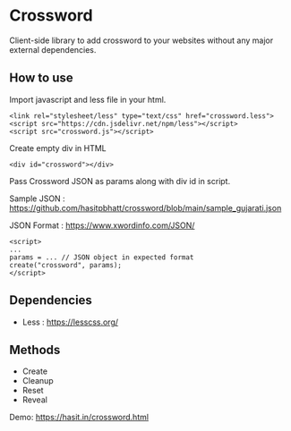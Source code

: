 # Crossword

Client-side library to add crossword to your websites without any major external dependencies.

## How to use

Import javascript and less file in your html. 

```
<link rel="stylesheet/less" type="text/css" href="crossword.less">
<script src="https://cdn.jsdelivr.net/npm/less"></script>
<script src="crossword.js"></script>
```

Create empty div in HTML

```
<div id="crossword"></div>
```

Pass Crossword JSON as params along with div id in script. 

Sample JSON : https://github.com/hasitpbhatt/crossword/blob/main/sample_gujarati.json

JSON Format : https://www.xwordinfo.com/JSON/

```
<script>
...
params = ... // JSON object in expected format 
create("crossword", params);
</script>
```

## Dependencies
- Less : https://lesscss.org/ 

## Methods
- Create
- Cleanup
- Reset
- Reveal

Demo: https://hasit.in/crossword.html
